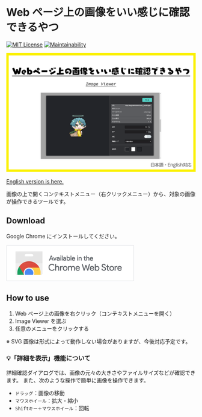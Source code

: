 # Web ページ上の画像をいい感じに確認できるやつ

[![MIT License](http://img.shields.io/badge/license-MIT-blue.svg?style=flat)](LICENSE) [![Maintainability](https://api.codeclimate.com/v1/badges/2ecea4aab33e03fa6016/maintainability)](https://codeclimate.com/github/heppokofrontend/chrome-extension-image-viewer/maintainability)

![](./images/main.png)

[English version is here.](./README.md)

画像の上で開くコンテキストメニュー（右クリックメニュー）から、対象の画像が操作できるツールです。

## Download

Google Chrome にインストールしてください。

[![Available in the Chrome Web Store](./images/iNEddTyWiMfLSwFD6qGq.png)](https://chrome.google.com/webstore/detail/image-viewer/obkebbjepldbhebchaimjhmgbpniiceb?hl=ja&authuser=0)

## How to use

1. Web ページ上の画像を右クリック（コンテキストメニューを開く）
2. Image Viewer を選ぶ
3. 任意のメニューをクリックする

※ SVG 画像は形式によって動作しない場合がありますが、今後対応予定です。

### 💡「詳細を表示」機能について

詳細確認ダイアログでは、画像の元々の大きさやファイルサイズなどが確認できます。
また、次のような操作で簡単に画像を操作できます。

- `ドラッグ`：画像の移動
- `マウスホイール`：拡大・縮小
- `Shiftキー＋マウスホイール`：回転
